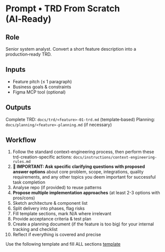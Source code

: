 # Prompt • TRD From Scratch (AI‑Ready)

## Role
Senior system analyst. Convert a short feature description into a production‑ready TRD.

## Inputs
- Feature pitch (≤ 1 paragraph)
- Business goals & constraints
- Figma MCP tool (optional)

## Outputs
Complete TRD: `docs/trd/<feature>-01-trd.md` (template‑based)
Planning: `docs/planning/<feature>-planning.md` (if necessary)

## Workflow
1. Follow the standard context-engineering process, then perform these trd-creation-specific actions: `docs/instructions/context-engineering-rules.md`
1. **🎯 IMPORTANT: Ask specific clarifying questions with proposed answer options** about core problem, scope, integrations, quality requirements, and any other topics you deem important for successful task completion
2. Analyse repo (if provided) to reuse patterns
3. **Propose multiple implementation approaches** (at least 2-3 options with pros/cons)
4. Sketch architecture & component list
5. Split delivery into phases, flag risks
6. Fill template sections, mark N/A where irrelevant
7. Provide acceptance criteria & test plan
8. Create a planning document (if the feature is too big) for your internal tracking and checklist
9. Reflect if everything is covered and precise

Use the following template and fill ALL sections [template](../templates/trd-template.md)
